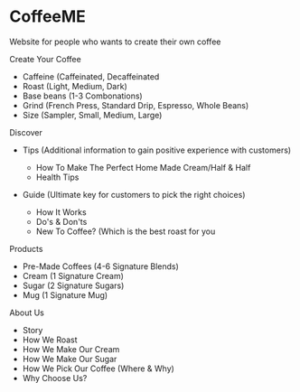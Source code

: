 # CoffeeME
Website for people who wants to create their own coffee
<p>Create Your Coffee
  <ul>
    <li>Caffeine (Caffeinated, Decaffeinated</li>
    <li>Roast (Light, Medium, Dark)</li>
    <li>Base beans (1-3 Combonations)</li>
    <li>Grind (French Press, Standard Drip, Espresso, Whole Beans)</li>
    <li>Size (Sampler, Small, Medium, Large)</li>
  </ul>
</p>
<p>Discover
  <ul>
    <li>Tips (Additional information to gain positive experience with customers)</li>
      <ul>
        <li>How To Make The Perfect Home Made Cream/Half & Half</li>
        <li>Health Tips</li>
      </ul>
  </ul>
  <ul>
    <li>Guide (Ultimate key for customers to pick the right choices)</li>
    <ul>
      <li>How It Works</li>
      <li>Do's & Don'ts</li>
      <li>New To Coffee? (Which is the best roast for you</li>
    </ul>
  </ul>
</p>
<p> Products
  <ul>
    <li>Pre-Made Coffees (4-6 Signature Blends)</li>
    <li>Cream (1 Signature Cream)</li>
    <li>Sugar (2 Signature Sugars)</li>
    <li>Mug (1 Signature Mug)</li>
  </ul
</p>
<p>About Us
  <ul>
    <li>Story</li>
    <li>How We Roast</li>
    <li>How We Make Our Cream</li>
    <li>How We Make Our Sugar</li>
    <li>How We Pick Our Coffee (Where & Why)</li>
    <li>Why Choose Us?</li>
  </ul>
</p>
